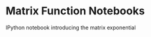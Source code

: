 Matrix Function Notebooks
=========================

IPython notebook introducing the matrix exponential
